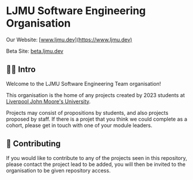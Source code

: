 # LJMU Software Engineering Organisation

Our Website: [www.ljmu.dev](https://www.ljmu.dev)

Beta Site: [beta.ljmu.dev](https://beta.ljmu.dev)

## 🙋‍♀️ Intro

Welcome to the LJMU Software Engineering Team organisation!

This organisation is the home of any projects created by 2023 students at [Liverpool John Moore's University](https://www.ljmu.ac.uk).

Projects may consist of propositions by students, and also projects proposed by staff. If there is a projet that you think we could complete as a cohort, please get in touch with one of your module leaders.

## 📝 Contributing

If you would like to contribute to any of the projects seen in this repository, please contact the project lead to be added, you will then be invited to the organisation to be given repository access.
